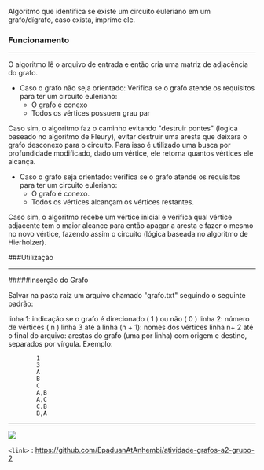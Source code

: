Algoritmo que identifica se existe um circuito euleriano em um grafo/dígrafo, caso exista, imprime ele.

### Funcionamento

------------
O algoritmo lê o arquivo de entrada e então cria uma matriz de adjacência do grafo.

- Caso o grafo não seja orientado:
Verifica se o grafo atende os requisitos para ter um circuito euleriano:
	- O grafo é conexo
	- Todos os vértices possuem grau par

Caso sim, o algoritmo faz o caminho evitando "destruir pontes" (logica baseado no algoritmo de Fleury), evitar destruir uma aresta que deixara o grafo desconexo para o circuito. Para isso é utilizado uma busca por profundidade modificado, dado um vértice, ele retorna quantos vértices ele alcança.
- Caso o grafo seja orientado:
verifica se o grafo atende os requisitos para ter um circuito euleriano:
	- O grafo é conexo.
	- Todos os vértices alcançam os vértices restantes.

Caso sim, o algoritmo recebe um vértice inicial e verifica qual vértice adjacente tem o maior alcance para então apagar a aresta 
e fazer o mesmo no novo vértice, fazendo assim o circuito (lógica baseada no algoritmo de Hierholzer).

###Utilização

------------


#####Inserção do Grafo

Salvar na pasta raiz um arquivo chamado "grafo.txt" seguindo o seguinte padrão:

linha 1: indicação se o grafo é direcionado ( 1 ) ou não ( 0 )
linha 2: número de vértices ( n )
linha 3 até a linha (n + 1): nomes dos vértices
linha n+ 2 até o final do arquivo: arestas do grafo (uma por linha) com origem e destino, separados por vírgula.
Exemplo:

			1
			3
			A
			B
			C
			A,B
			A,C
			C,B
			B,A

------------


[![](https://avatars2.githubusercontent.com/u/32603543?s=460&u=d0f0068bc3c65043b04c687f1e209f305ceb657f&v=4)](https://github.com/diony1997)

`<link>` : <https://github.com/EpaduanAtAnhembi/atividade-grafos-a2-grupo-2>


